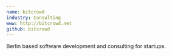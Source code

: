 ```yaml
---
name: bitcrowd
industry: Consulting
www: http://bitcrowd.net
github: bitcrowd
---
```

Berlin based software development and consulting for startups.
